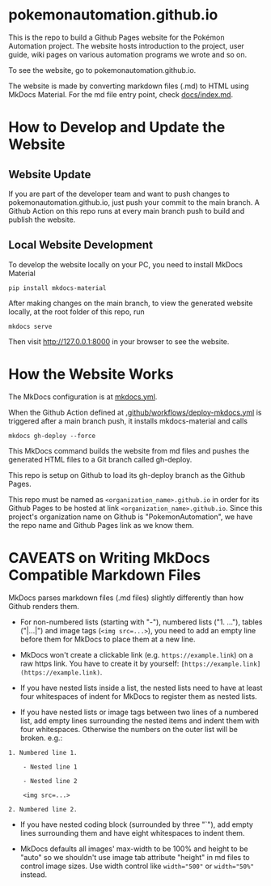 # pokemonautomation.github.io

This is the repo to build a Github Pages website for the Pokémon Automation project.
The website hosts introduction to the project, user guide, wiki pages on various automation programs we wrote and so on.

To see the website, go to pokemonautomation.github.io.

The website is made by converting markdown files (.md) to HTML using MkDocs Material. For the md file entry point, check [docs/index.md](docs/index.md).

# How to Develop and Update the Website

## Website Update

If you are part of the developer team and want to push changes to pokemonautomation.github.io, just push your commit to the main branch. A Github Action on this repo runs at every main branch push to build and publish the website.

## Local Website Development

To develop the website locally on your PC, you need to install MkDocs Material
```
pip install mkdocs-material
```

After making changes on the main branch, to view the generated website locally, at the root folder of this repo, run
```
mkdocs serve
```
Then visit http://127.0.0.1:8000 in your browser to see the website.


# How the Website Works

The MkDocs configuration is at [mkdocs.yml](mkdocs.yml).

When the Github Action defined at [.github/workflows/deploy-mkdocs.yml](.github/workflows/deploy-mkdocs.yml) is triggered after a main branch push, it installs mkdocs-material and calls
```
mkdocs gh-deploy --force
```
This MkDocs command builds the website from md files and pushes the generated HTML files to a Git branch called gh-deploy.

This repo is setup on Github to load its gh-deploy branch as the Github Pages.

This repo must be named as `<organization_name>.github.io` in order for its Github Pages to be hosted at link `<organization_name>.github.io`. Since this project's organization name on Github is "PokemonAutomation", we have the repo name and Github Pages link as we know them.

# CAVEATS on Writing MkDocs Compatible Markdown Files

MkDocs parses markdown files (.md files) slightly differently than how Github renders them.

- For non-numbered lists (starting with "-"), numbered lists ("1. ..."), tables ("|...|") and image tags (`<img src=...>`), you need to add an empty line before them for MkDocs to place them at a new line.

- MkDocs won't create a clickable link (e.g. `https://example.link`) on a raw https link. You have to create it by yourself: `[https://example.link](https://example.link)`.

- If you have nested lists inside a list, the nested lists need to have at least four whitespaces of indent for MkDocs to register them as nested lists.

- If you have nested lists or image tags between two lines of a numbered list, add empty lines surrounding the nested items and indent them with four whitespaces. Otherwise the numbers on the outer list will be broken. e.g.:
```
1. Numbered line 1.

    - Nested line 1

    - Nested line 2

    <img src=...>

2. Numbered line 2.
```

- If you have nested coding block (surrounded by three "`"), add empty lines surrounding them and have eight whitespaces to indent them.

- MkDocs defaults all images' max-width to be 100% and height to be "auto" so we shouldn't use image tab attribute "height" in md files to control image sizes. Use width control like `width="500"` or `width="50%"` instead.





